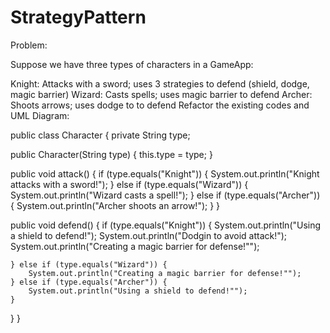 # StrategyPattern

Problem:

Suppose we have three types of characters in a GameApp:

Knight: Attacks with a sword; uses 3 strategies to defend (shield, dodge, magic barrier)
Wizard: Casts spells; uses magic barrier to defend
Archer: Shoots arrows; uses dodge to to defend
Refactor the existing codes and UML Diagram:

public class Character { private String type;

public Character(String type) {
    this.type = type;
}

public void attack() {
    if (type.equals("Knight")) {
        System.out.println("Knight attacks with a sword!");
    } else if (type.equals("Wizard")) {
        System.out.println("Wizard casts a spell!");
    } else if (type.equals("Archer")) {
        System.out.println("Archer shoots an arrow!");
    }
}

public void defend() {
    if (type.equals("Knight")) {
        System.out.println("Using a shield to defend!");
System.out.println("Dodgin to avoid attack!");
        System.out.println("Creating a magic barrier for defense!"");		

    } else if (type.equals("Wizard")) {
        System.out.println("Creating a magic barrier for defense!"");
    } else if (type.equals("Archer")) {
        System.out.println("Using a shield to defend!"");
    }
}
}
